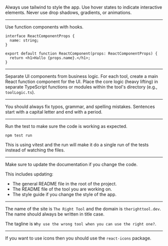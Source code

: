 Always use tailwind to style the app.
Use hover states to indicate interactive elements.
Never use drop shadows, gradients, or animations.

---

Use function components with hooks.

```tsx
interface ReactComponentProps {
  name: string;
}

export default function ReactComponent(props: ReactComponentProps) {
  return <h1>Hallo {props.name}.</h1>;
}
```

---

Separate UI components from business logic.
For each tool, create a main React function component for the UI.
Place the core logic (heavy lifting) in separate TypeScript functions or modules within the tool's directory (e.g., `toolLogic.ts`).

---

You should always fix typos, grammar, and spelling mistakes.
Sentences start with a capital letter and end with a period.

---

Run the test to make sure the code is working as expected.

```npm
npm test run
```

This is using vitest and the run will make it do a single run of the tests instead of watching the files.

---

Make sure to update the documentation if you change the code.

This includes updating:

- The general README file in the root of the project.
- The README file of the tool you are working on.
- The style guide if you change the style of the app.

---

The name of the site is `The Right Tool` and the domain is `therighttool.dev`.
The name should always be written in title case.

The tagline is `Why use the wrong tool when you can use the right one?`.

---

If you want to use icons then you should use the `react-icons` package.
